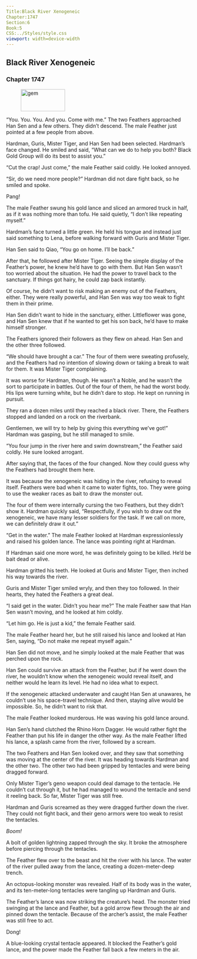 ```yaml
---
Title:Black River Xenogeneic 
Chapter:1747 
Section:6 
Book:5 
CSS:../Styles/style.css 
viewport: width=device-width
---
```

  
## Black River Xenogeneic
### Chapter 1747
  
<figure>
	<img src="../Images/gem.gif" alt="gem" id="gem" width="120" height="60" />
</figure>
  

  
“You. You. You. And you. Come with me.” The two Feathers approached Han Sen and a few others. They didn’t descend. The male Feather just pointed at a few people from above.

Hardman, Guris, Mister Tiger, and Han Sen had been selected. Hardman’s face changed. He smiled and said, “What can we do to help you both? Black Gold Group will do its best to assist you.”

“Cut the crap! Just come,” the male Feather said coldly. He looked annoyed.

“Sir, do we need more people?” Hardman did not dare fight back, so he smiled and spoke.

Pang!

The male Feather swung his gold lance and sliced an armored truck in half, as if it was nothing more than tofu. He said quietly, “I don’t like repeating myself.”

Hardman’s face turned a little green. He held his tongue and instead just said something to Lena, before walking forward with Guris and Mister Tiger.

Han Sen said to Qiao, “You go on home. I’ll be back.”

After that, he followed after Mister Tiger. Seeing the simple display of the Feather’s power, he knew he’d have to go with them. But Han Sen wasn’t too worried about the situation. He had the power to travel back to the sanctuary. If things got hairy, he could zap back instantly.

Of course, he didn’t want to risk making an enemy out of the Feathers, either. They were really powerful, and Han Sen was way too weak to fight them in their prime.

Han Sen didn’t want to hide in the sanctuary, either. Littleflower was gone, and Han Sen knew that if he wanted to get his son back, he’d have to make himself stronger.

The Feathers ignored their followers as they flew on ahead. Han Sen and the other three followed.

“We should have brought a car.” The four of them were sweating profusely, and the Feathers had no intention of slowing down or taking a break to wait for them. It was Mister Tiger complaining.

It was worse for Hardman, though. He wasn’t a Noble, and he wasn’t the sort to participate in battles. Out of the four of them, he had the worst body. His lips were turning white, but he didn’t dare to stop. He kept on running in pursuit.

They ran a dozen miles until they reached a black river. There, the Feathers stopped and landed on a rock on the riverbank.

Gentlemen, we will try to help by giving this everything we’ve got!” Hardman was gasping, but he still managed to smile.

“You four jump in the river here and swim downstream,” the Feather said coldly. He sure looked arrogant.

After saying that, the faces of the four changed. Now they could guess why the Feathers had brought them here.

It was because the xenogeneic was hiding in the river, refusing to reveal itself. Feathers were bad when it came to water fights, too. They were going to use the weaker races as bait to draw the monster out.

The four of them were internally cursing the two Feathers, but they didn’t show it. Hardman quickly said, “Respectfully, if you wish to draw out the xenogeneic, we have many lesser soldiers for the task. If we call on more, we can definitely draw it out.”

“Get in the water.” The male Feather looked at Hardman expressionlessly and raised his golden lance. The lance was pointing right at Hardman.

If Hardman said one more word, he was definitely going to be killed. He’d be bait dead or alive.

Hardman gritted his teeth. He looked at Guris and Mister Tiger, then inched his way towards the river.

Guris and Mister Tiger smiled wryly, and then they too followed. In their hearts, they hated the Feathers a great deal.

“I said get in the water. Didn’t you hear me?” The male Feather saw that Han Sen wasn’t moving, and he looked at him coldly.

“Let him go. He is just a kid,” the female Feather said.

The male Feather heard her, but he still raised his lance and looked at Han Sen, saying, “Do not make me repeat myself again.”

Han Sen did not move, and he simply looked at the male Feather that was perched upon the rock.

Han Sen could survive an attack from the Feather, but if he went down the river, he wouldn’t know when the xenogeneic would reveal itself, and neither would he learn its level. He had no idea what to expect.

If the xenogeneic attacked underwater and caught Han Sen at unawares, he couldn’t use his space-travel technique. And then, staying alive would be impossible. So, he didn’t want to risk that.

The male Feather looked murderous. He was waving his gold lance around.

Han Sen’s hand clutched the Rhino Horn Dagger. He would rather fight the Feather than put his life in danger the other way. As the male Feather lifted his lance, a splash came from the river, followed by a scream.

The two Feathers and Han Sen looked over, and they saw that something was moving at the center of the river. It was heading towards Hardman and the other two. The other two had been gripped by tentacles and were being dragged forward.

Only Mister Tiger’s geno weapon could deal damage to the tentacle. He couldn’t cut through it, but he had managed to wound the tentacle and send it reeling back. So far, Mister Tiger was still free.

Hardman and Guris screamed as they were dragged further down the river. They could not fight back, and their geno armors were too weak to resist the tentacles.

*Boom!*

A bolt of golden lightning zapped through the sky. It broke the atmosphere before piercing through the tentacles.

The Feather flew over to the beast and hit the river with his lance. The water of the river pulled away from the lance, creating a dozen-meter-deep trench.

An octopus-looking monster was revealed. Half of its body was in the water, and its ten-meter-long tentacles were tangling up Hardman and Guris.

The Feather’s lance was now striking the creature’s head. The monster tried swinging at the lance and Feather, but a gold arrow flew through the air and pinned down the tentacle. Because of the archer’s assist, the male Feather was still free to act.

Dong!

A blue-looking crystal tentacle appeared. It blocked the Feather’s gold lance, and the power made the Feather fall back a few meters in the air.